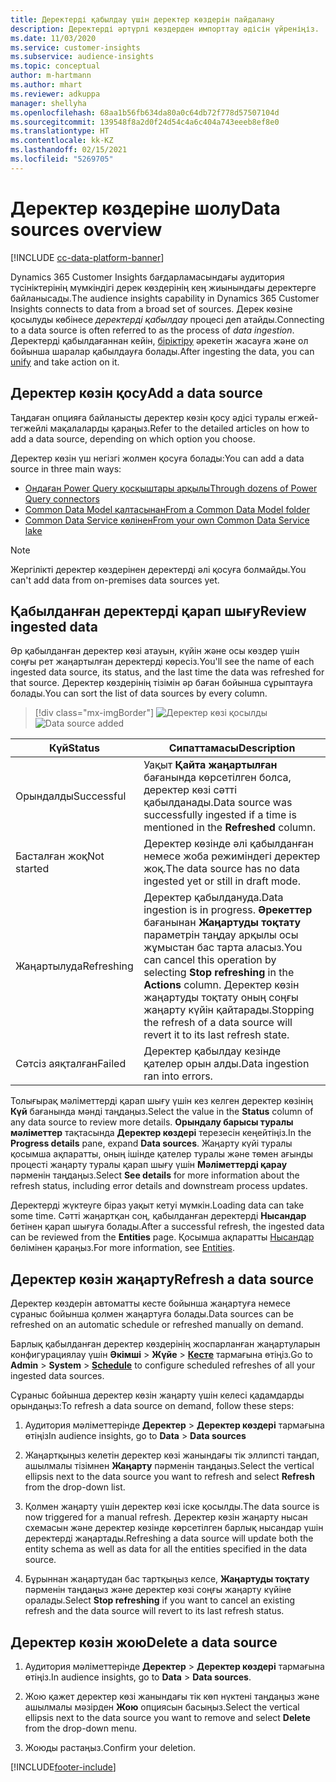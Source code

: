 ```yaml
---
title: Деректерді қабылдау үшін деректер көздерін пайдалану
description: Деректерді әртүрлі көздерден импорттау әдісін үйреніңіз.
ms.date: 11/03/2020
ms.service: customer-insights
ms.subservice: audience-insights
ms.topic: conceptual
author: m-hartmann
ms.author: mhart
ms.reviewer: adkuppa
manager: shellyha
ms.openlocfilehash: 68aa1b56fb634da80a0c64db72f778d57507104d
ms.sourcegitcommit: 139548f8a2d0f24d54c4a6c404a743eeeb8ef8e0
ms.translationtype: HT
ms.contentlocale: kk-KZ
ms.lasthandoff: 02/15/2021
ms.locfileid: "5269705"
---
```

# <a name="data-sources-overview"></a><span data-ttu-id="3a7e2-103">Деректер көздеріне шолу</span><span class="sxs-lookup"><span data-stu-id="3a7e2-103">Data sources overview</span></span>

[!INCLUDE [cc-data-platform-banner](../includes/cc-data-platform-banner.md)]

<span data-ttu-id="3a7e2-104">Dynamics 365 Customer Insights бағдарламасындағы аудитория түсініктерінің мүмкіндігі дерек көздерінің кең жиынындағы деректерге байланысады.</span><span class="sxs-lookup"><span data-stu-id="3a7e2-104">The audience insights capability in Dynamics 365 Customer Insights connects to data from a broad set of sources.</span></span> <span data-ttu-id="3a7e2-105">Дерек көзіне қосылуды көбінесе *деректерді қабылдау* процесі деп атайды.</span><span class="sxs-lookup"><span data-stu-id="3a7e2-105">Connecting to a data source is often referred to as the process of *data ingestion*.</span></span> <span data-ttu-id="3a7e2-106">Деректерді қабылдағаннан кейін, [біріктіру](data-unification.md) әрекетін жасауға және ол бойынша шаралар қабылдауға болады.</span><span class="sxs-lookup"><span data-stu-id="3a7e2-106">After ingesting the data, you can [unify](data-unification.md) and take action on it.</span></span>

## <a name="add-a-data-source"></a><span data-ttu-id="3a7e2-107">Деректер көзін қосу</span><span class="sxs-lookup"><span data-stu-id="3a7e2-107">Add a data source</span></span>

<span data-ttu-id="3a7e2-108">Таңдаған опцияға байланысты деректер көзін қосу әдісі туралы егжей-тегжейлі мақалаларды қараңыз.</span><span class="sxs-lookup"><span data-stu-id="3a7e2-108">Refer to the detailed articles on how to add a data source, depending on which option you choose.</span></span>

<span data-ttu-id="3a7e2-109">Деректер көзін үш негізгі жолмен қосуға болады:</span><span class="sxs-lookup"><span data-stu-id="3a7e2-109">You can add a data source in three main ways:</span></span>

- [<span data-ttu-id="3a7e2-110">Ондаған Power Query қосқыштары арқылы</span><span class="sxs-lookup"><span data-stu-id="3a7e2-110">Through dozens of Power Query connectors</span></span>](connect-power-query.md)
- [<span data-ttu-id="3a7e2-111">Common Data Model қалтасынан</span><span class="sxs-lookup"><span data-stu-id="3a7e2-111">From a Common Data Model folder</span></span>](connect-common-data-model.md)
- [<span data-ttu-id="3a7e2-112">Common Data Service көлінен</span><span class="sxs-lookup"><span data-stu-id="3a7e2-112">From your own Common Data Service lake</span></span>](connect-common-data-service-lake.md)

> [!NOTE]
> <span data-ttu-id="3a7e2-113">Жергілікті деректер көздерінен деректерді әлі қосуға болмайды.</span><span class="sxs-lookup"><span data-stu-id="3a7e2-113">You can't add data from on-premises data sources yet.</span></span>

## <a name="review-ingested-data"></a><span data-ttu-id="3a7e2-114">Қабылданған деректерді қарап шығу</span><span class="sxs-lookup"><span data-stu-id="3a7e2-114">Review ingested data</span></span>

<span data-ttu-id="3a7e2-115">Әр қабылданған деректер көзі атауын, күйін және осы көздер үшін соңғы рет жаңартылған деректерді көресіз.</span><span class="sxs-lookup"><span data-stu-id="3a7e2-115">You'll see the name of each ingested data source, its status, and the last time the data was refreshed for that source.</span></span> <span data-ttu-id="3a7e2-116">Деректер көздерінің тізімін әр баған бойынша сұрыптауға болады.</span><span class="sxs-lookup"><span data-stu-id="3a7e2-116">You can sort the list of data sources by every column.</span></span>

> [!div class="mx-imgBorder"]
> <span data-ttu-id="3a7e2-117">![Деректер көзі қосылды](media/configure-data-datasource-added.png "Деректер көзі қосылды")</span><span class="sxs-lookup"><span data-stu-id="3a7e2-117">![Data source added](media/configure-data-datasource-added.png "Data source added")</span></span>

|<span data-ttu-id="3a7e2-118">Күй</span><span class="sxs-lookup"><span data-stu-id="3a7e2-118">Status</span></span>  |<span data-ttu-id="3a7e2-119">Сипаттамасы</span><span class="sxs-lookup"><span data-stu-id="3a7e2-119">Description</span></span>  |
|---------|---------|
|<span data-ttu-id="3a7e2-120">Орындалды</span><span class="sxs-lookup"><span data-stu-id="3a7e2-120">Successful</span></span>   |<span data-ttu-id="3a7e2-121">Уақыт **Қайта жаңартылған** бағанында көрсетілген болса, деректер көзі сәтті қабылданады.</span><span class="sxs-lookup"><span data-stu-id="3a7e2-121">Data source was successfully ingested if a time is mentioned in the **Refreshed** column.</span></span>
|<span data-ttu-id="3a7e2-122">Басталған жоқ</span><span class="sxs-lookup"><span data-stu-id="3a7e2-122">Not started</span></span>   |<span data-ttu-id="3a7e2-123">Деректер көзінде әлі қабылданған немесе жоба режиміндегі деректер жоқ.</span><span class="sxs-lookup"><span data-stu-id="3a7e2-123">The data source has no data ingested yet or still in draft mode.</span></span>         |
|<span data-ttu-id="3a7e2-124">Жаңартылуда</span><span class="sxs-lookup"><span data-stu-id="3a7e2-124">Refreshing</span></span>    |<span data-ttu-id="3a7e2-125">Деректер қабылдануда.</span><span class="sxs-lookup"><span data-stu-id="3a7e2-125">Data ingestion is in progress.</span></span> <span data-ttu-id="3a7e2-126">**Әрекеттер** бағанынан **Жаңартуды тоқтату** параметрін таңдау арқылы осы жұмыстан бас тарта аласыз.</span><span class="sxs-lookup"><span data-stu-id="3a7e2-126">You can cancel this operation by selecting **Stop refreshing** in the **Actions** column.</span></span> <span data-ttu-id="3a7e2-127">Деректер көзін жаңартуды тоқтату оның соңғы жаңарту күйін қайтарады.</span><span class="sxs-lookup"><span data-stu-id="3a7e2-127">Stopping the refresh of a data source will revert it to its last refresh state.</span></span>       |
|<span data-ttu-id="3a7e2-128">Сәтсіз аяқталған</span><span class="sxs-lookup"><span data-stu-id="3a7e2-128">Failed</span></span>     |<span data-ttu-id="3a7e2-129">Деректер қабылдау кезінде қателер орын алды.</span><span class="sxs-lookup"><span data-stu-id="3a7e2-129">Data ingestion ran into errors.</span></span>         |

<span data-ttu-id="3a7e2-130">Толығырақ мәліметтерді қарап шығу үшін кез келген деректер көзінің **Күй** бағанында мәнді таңдаңыз.</span><span class="sxs-lookup"><span data-stu-id="3a7e2-130">Select the value in the **Status** column of any data source to review more details.</span></span> <span data-ttu-id="3a7e2-131">**Орындалу барысы туралы мәліметтер** тақтасында **Деректер көздері** терезесін кеңейтіңіз.</span><span class="sxs-lookup"><span data-stu-id="3a7e2-131">In the **Progress details** pane, expand **Data sources**.</span></span> <span data-ttu-id="3a7e2-132">Жаңарту күйі туралы қосымша ақпаратты, оның ішінде қателер туралы және төмен ағынды процесті жаңарту туралы қарап шығу үшін **Мәліметтерді қарау** пәрменін таңдаңыз.</span><span class="sxs-lookup"><span data-stu-id="3a7e2-132">Select **See details** for more information about the refresh status, including error details and downstream process updates.</span></span>

<span data-ttu-id="3a7e2-133">Деректерді жүктеуге біраз уақыт кетуі мүмкін.</span><span class="sxs-lookup"><span data-stu-id="3a7e2-133">Loading data can take some time.</span></span> <span data-ttu-id="3a7e2-134">Сәтті жаңартқан соң, қабылданған деректерді **Нысандар** бетінен қарап шығуға болады.</span><span class="sxs-lookup"><span data-stu-id="3a7e2-134">After a successful refresh, the ingested data can be reviewed from the **Entities** page.</span></span> <span data-ttu-id="3a7e2-135">Қосымша ақпаратты [Нысандар](entities.md) бөлімінен қараңыз.</span><span class="sxs-lookup"><span data-stu-id="3a7e2-135">For more information, see [Entities](entities.md).</span></span>

## <a name="refresh-a-data-source"></a><span data-ttu-id="3a7e2-136">Деректер көзін жаңарту</span><span class="sxs-lookup"><span data-stu-id="3a7e2-136">Refresh a data source</span></span>

<span data-ttu-id="3a7e2-137">Деректер көздерін автоматты кесте бойынша жаңартуға немесе сұраныс бойынша қолмен жаңартуға болады.</span><span class="sxs-lookup"><span data-stu-id="3a7e2-137">Data sources can be refreshed on an automatic schedule or refreshed manually on demand.</span></span> 

<span data-ttu-id="3a7e2-138">Барлық қабылданған деректер көздерінің жоспарланған жаңартуларын конфигурациялау үшін **Әкімші** > **Жүйе** > [**Кесте**](system.md#schedule-tab) тармағына өтіңіз.</span><span class="sxs-lookup"><span data-stu-id="3a7e2-138">Go to **Admin** > **System** > [**Schedule**](system.md#schedule-tab) to configure scheduled refreshes of all your ingested data sources.</span></span>

<span data-ttu-id="3a7e2-139">Сұраныс бойынша деректер көзін жаңарту үшін келесі қадамдарды орындаңыз:</span><span class="sxs-lookup"><span data-stu-id="3a7e2-139">To refresh a data source on demand, follow these steps:</span></span>

1. <span data-ttu-id="3a7e2-140">Аудитория мәліметтерінде **Деректер** > **Деректер көздері** тармағына өтіңіз</span><span class="sxs-lookup"><span data-stu-id="3a7e2-140">In audience insights, go to **Data** > **Data sources**</span></span>

2. <span data-ttu-id="3a7e2-141">Жаңартқыңыз келетін деректер көзі жанындағы тік эллипсті таңдап, ашылмалы тізімнен **Жаңарту** пәрменін таңдаңыз.</span><span class="sxs-lookup"><span data-stu-id="3a7e2-141">Select the vertical ellipsis next to the data source you want to refresh and select **Refresh** from the drop-down list.</span></span>

3. <span data-ttu-id="3a7e2-142">Қолмен жаңарту үшін деректер көзі іске қосылды.</span><span class="sxs-lookup"><span data-stu-id="3a7e2-142">The data source is now triggered for a manual refresh.</span></span> <span data-ttu-id="3a7e2-143">Деректер көзін жаңарту нысан схемасын және деректер көзінде көрсетілген барлық нысандар үшін деректерді жаңартады.</span><span class="sxs-lookup"><span data-stu-id="3a7e2-143">Refreshing a data source will update both the entity schema as well as data for all the entities specified in the data source.</span></span>

4. <span data-ttu-id="3a7e2-144">Бұрыннан жаңартудан бас тартқыңыз келсе, **Жаңартуды тоқтату** пәрменін таңдаңыз және деректер көзі соңғы жаңарту күйіне оралады.</span><span class="sxs-lookup"><span data-stu-id="3a7e2-144">Select **Stop refreshing** if you want to cancel an existing refresh and the data source will revert to its last refresh status.</span></span>

## <a name="delete-a-data-source"></a><span data-ttu-id="3a7e2-145">Деректер көзін жою</span><span class="sxs-lookup"><span data-stu-id="3a7e2-145">Delete a data source</span></span>

1. <span data-ttu-id="3a7e2-146">Аудитория мәліметтерінде **Деректер** > **Деректер көздері** тармағына өтіңіз.</span><span class="sxs-lookup"><span data-stu-id="3a7e2-146">In audience insights, go to **Data** > **Data sources**.</span></span>

2. <span data-ttu-id="3a7e2-147">Жою қажет деректер көзі жанындағы тік көп нүктені таңдаңыз және ашылмалы мәзірден **Жою** опциясын басыңыз.</span><span class="sxs-lookup"><span data-stu-id="3a7e2-147">Select the vertical ellipsis next to the data source you want to remove and select **Delete** from the drop-down menu.</span></span>

3. <span data-ttu-id="3a7e2-148">Жоюды растаңыз.</span><span class="sxs-lookup"><span data-stu-id="3a7e2-148">Confirm your deletion.</span></span>


[!INCLUDE[footer-include](../includes/footer-banner.md)]